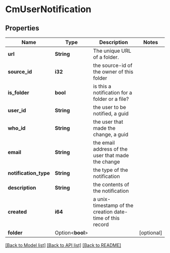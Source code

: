 # CmUserNotification

## Properties

Name | Type | Description | Notes
------------ | ------------- | ------------- | -------------
**url** | **String** | The unique URL of a folder. | 
**source_id** | **i32** | the source-id of the owner of this folder | 
**is_folder** | **bool** | is this a notification for a folder or a file? | 
**user_id** | **String** | the user to be notified, a guid | 
**who_id** | **String** | the user that made the change, a guid | 
**email** | **String** | the email address of the user that made the change | 
**notification_type** | **String** | the type of the notification | 
**description** | **String** | the contents of the notification | 
**created** | **i64** | a unix-timestamp of the creation date-time of this record | 
**folder** | Option<**bool**> |  | [optional]

[[Back to Model list]](../README.md#documentation-for-models) [[Back to API list]](../README.md#documentation-for-api-endpoints) [[Back to README]](../README.md)


